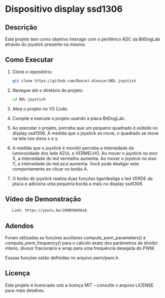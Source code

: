 # Dispositivo display ssd1306

## Descrição
Este projeto tem como objetivo interagir com o periférico ADC da BitDogLab através do joystick presente na mesma.

## Como Executar
1. Clone o repositório:
   ```bash
   git clone https://github.com/Daniel-Alencar/BDL-joystick
   ```
2. Navegue até o diretório do projeto:
   ```bash
   cd BDL-joystick
   ```
3. Abra o projeto no VS Code.
  
4. Compile e execute o projeto usando a placa BitDogLab.

5. Ao executar o projeto, perceba que um pequeno quadrado é exibido no display ssd1306. A medida que o joystick se move, o quadrado se move na tela nos eixos x e y.

6. A medida que o joystick é movido perceba a intensidade da luminosidade dos leds AZUL e VERMELHO. Ao mover o joystick no eixo X, a intensidade do led vermelho aumenta. Ao mover o joystick no eixo Y, a intensidade do led azul aumenta. Você pode desligar este comportamento ao clicar no botão A.

7. O botão do joystick realiza duas funções liga/desliga o led VERDE da placa e adiciona uma pequena borda a mais no display ssd1306.

## Vídeo de Demonstração
```bash
   Link: https://youtu.be/2X6NYN4XAsQ
```

## Adendos

Foram utilizadas as funções auxiliares compute_pwm_parameters() e compute_pwm_frequency() para o cálculo exato dos parâmetros de dividor inteiro, divisor fracionário e wrap para uma frequência desejada do PWM.

Esssas funções estão definidas no arquivo pwm/pwm.h.

## Licença
Este projeto é licenciado sob a licença MIT – consulte o arquivo LICENSE para mais detalhes.

